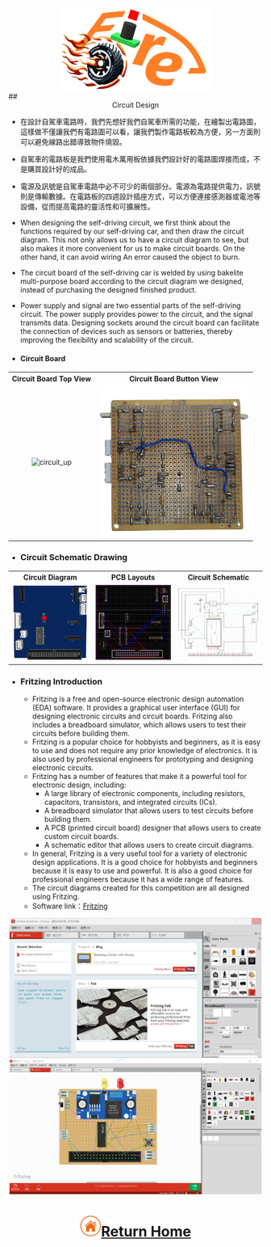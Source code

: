 <div align="center"><img src="../../other/img/logo.png" width="300" alt=" logo"></div>
## <div align="center"> Circuit Design </div>

- 在設計自駕車電路時，我們先想好我們自駕車所需的功能，在繪製出電路圖，這樣做不僅讓我們有電路圖可以看，讓我們製作電路板較為方便，另一方面則可以避免線路出錯導致物件燒毀。
-  自駕車的電路板是我們使用電木萬用板依據我們設計好的電路圖焊接而成，不是購買設計好的成品。
- 電源及訊號是自駕車電路中必不可少的兩個部分。電源為電路提供電力，訊號則是傳輸數據。在電路板的四週設計插座方式，可以方便連接感測器或電池等設備，從而提高電路的靈活性和可擴展性。

- When designing the self-driving circuit, we first think about the functions required by our self-driving car, and then draw the circuit diagram. This not only allows us to have a circuit diagram to see, but also makes it more convenient for us to make circuit boards. On the other hand, it can avoid wiring An error caused the object to burn.
- The circuit board of the self-driving car is welded by using bakelite multi-purpose board according to the circuit diagram we designed, instead of purchasing the designed finished product.
- Power supply and signal are two essential parts of the self-driving circuit. The power supply provides power to the circuit, and the signal transmits data. Designing sockets around the circuit board can facilitate the connection of devices such as sensors or batteries, thereby improving the flexibility and scalability of the circuit.

 - #### Circuit Board
<div align="center">
<table>
  <tr align="center">
      <th> Circuit Board Top View</th><th>Circuit Board Button View</th>
  </tr>
  <tr align="center">
     <td> <img src="../../v-photos/img/電路圖_上.png" width="300" alt="circuit_up"> </td><td><img src="../../v-photos/img/電路圖_下.png" width="300" alt="circuit_lower.jpg"></td>
  </tr>
</table>
</div>

- ### Circuit Schematic Drawing
<div align="center">
<table>
  <tr align="center">
      <th>Circuit Diagram</th><th>PCB Layouts</th><th>Circuit Schematic</th>
  </tr>
  <tr align="center">
     <td><img src="./img/Circuit_Diagram.png" width="300" alt="Circuit Diagram"></td><td><img src="./img/PCB_Diagram.png" width="300" alt="PCB Layouts"></td><td><img src="./img/Circuit_Wiring_Diagram.png" width="300" alt="Circuit Schematic"></td>
  </tr>
</table>
</div>

- ### Fritzing Introduction
  - Fritzing is a free and open-source electronic design automation (EDA) software. It provides a graphical user interface (GUI) for designing electronic circuits and circuit boards. Fritzing also includes a breadboard simulator, which allows users to test their circuits before building them.  
  - Fritzing is a popular choice for hobbyists and beginners, as it is easy to use and does not require any prior knowledge of electronics. It is also used by professional engineers for prototyping and designing electronic circuits.
  - Fritzing has a number of features that make it a powerful tool for electronic design, including:  
    - A large library of electronic components, including resistors, capacitors, transistors, and integrated circuits (ICs).  
    - A breadboard simulator that allows users to test circuits before building them.  
    - A PCB (printed circuit board) designer that allows users to create custom circuit boards.   
    - A schematic editor that allows users to create circuit diagrams.
  - In general, Fritzing is a very useful tool for a variety of electronic design applications. It is a good choice for hobbyists and beginners because it is easy to use and powerful. It is also a good choice for professional engineers because it has a wide range of features.
  - The circuit diagrams created for this competition are all designed using Fritzing.
  - Software link：[Fritzing](https://fritzing.org/)  
<div align="center"><img src="./img/Fritzing.png" width="500" alt=" Fritzing">   <img src="./img/frtzing1.png" width="500" alt=" Fritzing"></div>  

# <div align="center">![HOME](../../other/img/Home.png)[Return Home](../../)</div>  